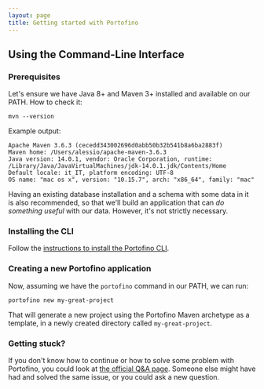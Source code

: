 ```yaml
---
layout: page
title: Getting started with Portofino
---
```


## Using the Command-Line Interface

### Prerequisites

Let's ensure we have Java 8+ and Maven 3+ installed and available on our PATH. How to check it:

```shell
mvn --version
```

Example output:

```
Apache Maven 3.6.3 (cecedd343002696d0abb50b32b541b8a6ba2883f)
Maven home: /Users/alessio/apache-maven-3.6.3
Java version: 14.0.1, vendor: Oracle Corporation, runtime: /Library/Java/JavaVirtualMachines/jdk-14.0.1.jdk/Contents/Home
Default locale: it_IT, platform encoding: UTF-8
OS name: "mac os x", version: "10.15.7", arch: "x86_64", family: "mac"
```

Having an existing database installation and a schema with some data in it is also recommended, so that we'll build an 
application that can _do something useful_ with our data. However, it's not strictly necessary.

### Installing the CLI

Follow the [instructions to install the Portofino CLI](https://github.com/alessiostalla/portofino-cli#installation).

### Creating a new Portofino application

Now, assuming we have the `portofino` command in our PATH, we can run: 

```shell
portofino new my-great-project
```

That will generate a new project using the Portofino Maven archetype as a template, 
in a newly created directory called `my-great-project`.

### Getting stuck?

If you don't know how to continue or how to solve some problem with Portofino, you could look at 
[the official Q&A page](https://github.com/ManyDesigns/Portofino/discussions/categories/q-a). 
Someone else might have had and solved the same issue, or you could ask a new question. 
